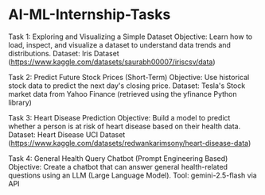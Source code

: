 # AI-ML-Internship-Tasks

Task 1: Exploring and Visualizing a Simple Dataset
Objective: 
Learn how to load, inspect, and visualize a dataset to understand data trends and distributions. 
Dataset: 
Iris Dataset (https://www.kaggle.com/datasets/saurabh00007/iriscsv/data)

Task 2: Predict Future Stock Prices (Short-Term) 
Objective: 
Use historical stock data to predict the next day's closing price.
Dataset: 
Tesla's Stock market data from Yahoo Finance (retrieved using the yfinance Python library)

Task 3: Heart Disease Prediction 
Objective: 
Build a model to predict whether a person is at risk of heart disease based on their health data. 
Dataset: 
Heart Disease UCI Dataset (https://www.kaggle.com/datasets/redwankarimsony/heart-disease-data)

Task 4: General Health Query Chatbot (Prompt 
Engineering Based) 
Objective: 
Create a chatbot that can answer general health-related questions using an LLM (Large 
Language Model). 
Tool: 
gemini-2.5-flash via API
